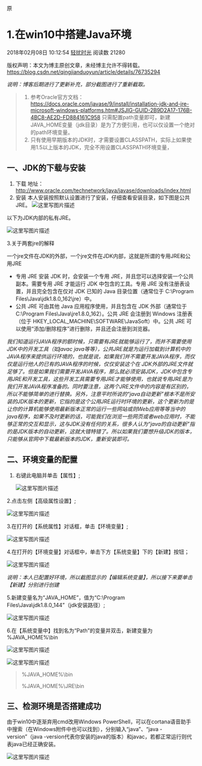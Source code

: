 原

# 1.在win10中搭建Java环境

2018年02月08日 10:12:54 [轻扰时光](https://me.csdn.net/qingjianduoyun) 阅读数 21280



 版权声明：本文为博主原创文章，未经博主允许不得转载。 https://blog.csdn.net/qingjianduoyun/article/details/76735294

*说明：博客后期进行了更新补充，部分截图进行了重新截取。*

> 1. 参考Oracle官方文档： 
>    <https://docs.oracle.com/javase/9/install/installation-jdk-and-jre-microsoft-windows-platforms.htm#JSJIG-GUID-2B9D2A17-176B-4BC8-AE2D-FD884161C958> 
>    只需配置path变量即可，新建JAVA_HOME变量（jdk目录）是为了方便引用，也可以仅设置一个绝对的path环境变量。
> 2. 只有使用早期版本的JDK时，才需要设置CLASSPATH，实际上如果使用1.5以上版本的JDK，完全不用设置CLASSPATH环境变量，

## 一、JDK的下载与安装

1. 下载 
   地址：<http://www.oracle.com/technetwork/java/javase/downloads/index.html>
2. 安装 
   本人安装按照默认设置进行了安装，仔细查看安装目录，如下图是公共JRE。 
   ![这里写图片描述](https://img-blog.csdn.net/20180205103036884?watermark/2/text/aHR0cDovL2Jsb2cuY3Nkbi5uZXQvcWluZ2ppYW5kdW95dW4=/font/5a6L5L2T/fontsize/400/fill/I0JBQkFCMA==/dissolve/70/gravity/SouthEast)

以下为JDK内部的私有JRE。

![这里写图片描述](https://img-blog.csdn.net/20180205103048050?watermark/2/text/aHR0cDovL2Jsb2cuY3Nkbi5uZXQvcWluZ2ppYW5kdW95dW4=/font/5a6L5L2T/fontsize/400/fill/I0JBQkFCMA==/dissolve/70/gravity/SouthEast)

3.关于两套jre的解释

一个jre文件在JDK的外部，一个jre文件在JDK内部，这就是所谓的专用JRE和公用JRE

- 专用 JRE 
  安装 JDK 时，会安装一个专用 JRE，并且您可以选择安装一个公共副本。需要专用 JRE 才能运行 JDK 中包含的工具。专用 JRE 没有注册表设置，并且完全包含在仅对 JDK 已知的 Java 目录位置（通常位于 C:\Program Files\Java\jdk1.8.0_162\jre）中。
- 公共 JRE 
  可由其他 Java 应用程序使用，并且包含在 JDK 外部（通常位于C:\Program Files\Java\jre1.8.0_162）。公共 JRE 会注册到 Windows 注册表（位于 HKEY_LOCAL_MACHINE\SOFTWARE\JavaSoft）中。公共 JRE 可以使用“添加/删除程序”进行删除，并且还会注册到浏览器。

*我们知道运行JAVA程序的额时候，只需要有JRE就能够运行了，而并不需要使用JDK中的开发工具（如javac java等等），公共JRE就是为运行加载到计算机中的JAVA程序来提供运行环境的，也就是说，如果我们并不需要开发JAVA程序，而仅仅是运行他人的已有的JAVA程序的时候，仅仅安装这个在 JDK外部的JRE文件就足够了。但是如果我们需要开发JAVA程序，那么就必须安装JDK，JDK中包含专用JRE和开发工具，这些开发工具需要专用JRE才能够使用，也就说专用JRE是为我们开发JAVA程序准备的。同时要注意，这两个JRE文件中的内容是有区别的，所以不能够简单的进行替换。另外，注意平时所说的“java自动更新”根本不是所安装的JDK版本的更新，它指的是这个公用JRE运行时环境的更新，这个更新为的是让你的计算机能够使用最新版本正常的运行一些网站或则Web应用等等当中的java程序，如果不及时更新的话，可能我们在浏览一些网页或者web应用时，不能够正常的交互和显示，这与JDK没有任何的关系，很多人认为“java的自动更新”指的是JDK版本的自动更新，这就大错特错了。所以如果我们要想升级JDK的版本，只能够从官网中下载最新版本的JDK，重新安装即可。*

## 二、环境变量的配置

1. 右键此电脑并单击【属性】;

   ![这里写图片描述](https://img-blog.csdn.net/20170805193150872?watermark/2/text/aHR0cDovL2Jsb2cuY3Nkbi5uZXQvcWluZ2ppYW5kdW95dW4=/font/5a6L5L2T/fontsize/400/fill/I0JBQkFCMA==/dissolve/70/gravity/SouthEast)

2.点击左侧【高级属性设置】;

![这里写图片描述](https://img-blog.csdn.net/20170805193242412?watermark/2/text/aHR0cDovL2Jsb2cuY3Nkbi5uZXQvcWluZ2ppYW5kdW95dW4=/font/5a6L5L2T/fontsize/400/fill/I0JBQkFCMA==/dissolve/70/gravity/SouthEast)

3.在打开的【系统属性】对话框，单击【环境变量】;

![这里写图片描述](https://img-blog.csdn.net/20170805193335970?watermark/2/text/aHR0cDovL2Jsb2cuY3Nkbi5uZXQvcWluZ2ppYW5kdW95dW4=/font/5a6L5L2T/fontsize/400/fill/I0JBQkFCMA==/dissolve/70/gravity/SouthEast)

4.在打开的【环境变量】对话框中，单击下方【系统变量】下的【新建】按钮；

![这里写图片描述](https://img-blog.csdn.net/20170805193734347?watermark/2/text/aHR0cDovL2Jsb2cuY3Nkbi5uZXQvcWluZ2ppYW5kdW95dW4=/font/5a6L5L2T/fontsize/400/fill/I0JBQkFCMA==/dissolve/70/gravity/SouthEast)

*说明：本人已配置好环境，所以截图显示的【编辑系统变量】，所以接下来要单击【新建】分别进行创建*

5.新建变量名为“JAVA_HOME”，值为“C:\Program Files\Java\jdk1.8.0_144”（jdk安装路径）;

![这里写图片描述](https://img-blog.csdn.net/20170805194852265?watermark/2/text/aHR0cDovL2Jsb2cuY3Nkbi5uZXQvcWluZ2ppYW5kdW95dW4=/font/5a6L5L2T/fontsize/400/fill/I0JBQkFCMA==/dissolve/70/gravity/SouthEast)

6.在【系统变量中】找到名为“Path”的变量并双击，新建变量为 %JAVA_HOME%\bin

![这里写图片描述](https://img-blog.csdn.net/20170805200547510?watermark/2/text/aHR0cDovL2Jsb2cuY3Nkbi5uZXQvcWluZ2ppYW5kdW95dW4=/font/5a6L5L2T/fontsize/400/fill/I0JBQkFCMA==/dissolve/70/gravity/SouthEast)

![这里写图片描述](https://img-blog.csdn.net/20180207173840750?watermark/2/text/aHR0cDovL2Jsb2cuY3Nkbi5uZXQvcWluZ2ppYW5kdW95dW4=/font/5a6L5L2T/fontsize/400/fill/I0JBQkFCMA==/dissolve/70/gravity/SouthEast)



> %JAVA_HOME%\bin
>
> %JAVA_HOME%\JRE\bin



## 三、检测环境是否搭建成功

由于win10中逐渐弃用cmd改用Windows PowerShell，可以在cortana语音助手中搜索（在Windows附件中也可以找到），分别输入“java”、“java -version”（java -version代表你安装的java的版本）和javac，若都正常运行则代表java已经正确安装。

![这里写图片描述](https://img-blog.csdn.net/20170805234642832?watermark/2/text/aHR0cDovL2Jsb2cuY3Nkbi5uZXQvcWluZ2ppYW5kdW95dW4=/font/5a6L5L2T/fontsize/400/fill/I0JBQkFCMA==/dissolve/70/gravity/SouthEast)